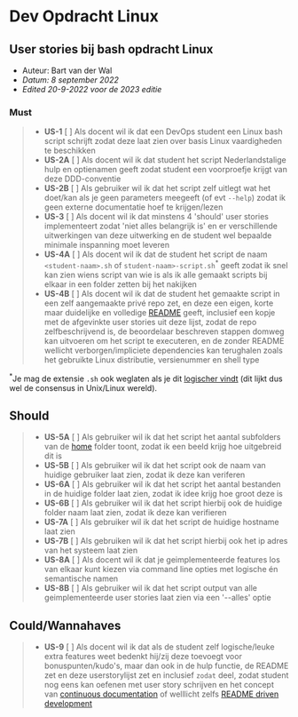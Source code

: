# Dev Opdracht Linux

## User stories bij bash opdracht Linux

- Auteur: Bart van der Wal
- *Datum: 8 september 2022*
- *Edited 20-9-2022 voor de 2023 editie*

### Must

> - **US-1** [ ] Als docent wil ik dat een DevOps student een Linux bash script schrijft zodat deze laat zien over basis Linux vaardigheden te beschikken
> - **US-2A** [ ] Als docent wil ik dat student het script Nederlandstalige hulp en optienamen geeft zodat student een voorproefje krijgt van deze DDD-conventie
> - **US-2B** [ ] Als gebruiker wil ik dat het script zelf uitlegt wat het doet/kan als je geen parameters meegeeft (of evt `--help`) zodat ik geen externe documentatie hoef te krijgen/lezen
> - **US-3** [ ] Als docent wil ik dat minstens 4 'should' user stories  implementeert zodat 'niet alles belangrijk is' en er verschillende uitwerkingen van deze uitwerking en de student wel bepaalde minimale inspanning moet leveren
> - **US-4A** [ ] Als docent wil ik dat de student het script de naam `<student-naam>.sh` of `student-naam>-script.sh`<sup>*</sup> geeft zodat ik snel kan zien wiens script van wie is als ik alle gemaakt scripts bij elkaar in een folder zetten bij het nakijken
> - **US-4B** [ ] Als docent wil ik dat de student het gemaakte script in een zelf aangemaakte privé repo zet, en deze een eigen, korte maar duidelijke en volledige [README](https://docs.microsoft.com/en-us/azure/devops/repos/git/create-a-readme) geeft, inclusief een kopje met  de afgevinkte user stories uit deze lijst, zodat de repo zelfbeschrijvend is, de beoordelaar beschreven stappen domweg kan uitvoeren om het script te executeren, en de zonder README wellicht verborgen/impliciete dependencies kan terughalen zoals het gebruikte Linux distributie, versienummer en shell type

<sup>*</sup>Je mag de extensie `.sh` ook weglaten als je dit [logischer vindt](https://stackoverflow.com/questions/27813563/what-is-the-bash-file-extension) (dit lijkt dus wel de consensus in Unix/Linux wereld).

## Should

> - **US-5A** [ ] Als gebruiker wil ik dat het script het aantal subfolders van de [home](https://nl.wikipedia.org/wiki/Homedirectory) folder toont, zodat ik een beeld krijg hoe uitgebreid dit is
> - **US-5B** [ ] Als gebruiker wil ik dat het script ook de naam van huidige gebruiker laat zien, zodat ik deze kan veriferen
> - **US-6A** [ ] Als gebruiker wil ik dat het script het aantal bestanden in de huidige folder laat zien, zodat ik idee krijg hoe groot deze is
> - **US-6B** [ ] Als gebruiker wil ik dat het script hierbij ook de huidige folder naam laat zien, zodat ik deze kan verifieren
> - **US-7A** [ ] Als gebruiker wil ik dat het script de huidige hostname laat zien
> - **US-7B** [ ] Als gebruiken wil ik dat het script hierbij ook het ip adres van het systeem laat zien
> - **US-8A** [ ] Als docent wil ik dat je geimplementeerde features los van elkaar kunt kiezen via command line opties met logische én semantische namen
> - **US-8B** [ ] Als gebruiker wil ik dat het script output van alle geimplementeerde user stories laat zien via een '--alles' optie

## Could/Wannahaves

> - **US-9** [ ] Als docent wil ik dat als de student zelf logische/leuke extra features weet bedenkt hij/zij deze toevoegt voor bonuspunten/kudo's, maar dan ook in de hulp functie, de README zet en deze userstorylijst zet en inclusief `zodat` deel, zodat student nog eens kan oefenen met user story schrijven en het concept van [continuous documentation](https://thenewstack.io/continuous-documentation-in-a-ci-cd-world/) of welllicht zelfs [README driven development](https://rathes.me/blog/en/readme-driven-development/)
